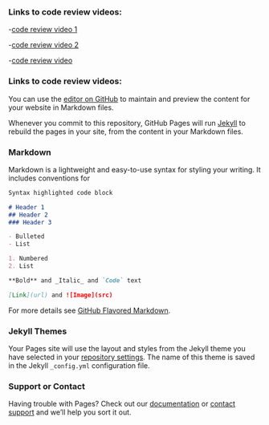 
### Links to code review videos:

-[code review video 1](https://github.com/maes702/maes702.github.io/blob/master/Informal%20Code%20Review%201of3.zip)

-[code review video 2](https://github.com/maes702/maes702.github.io/blob/master/Informal%20Code%20Review%202of3.zip)

-[code review video ](https://github.com/maes702/maes702.github.io/blob/master/Informal%20Code%20Review%203of3.zip)

### Links to code review videos:
You can use the [editor on GitHub](https://github.com/maes702/maes702.github.io/edit/master/index.md) to maintain and preview the content for your website in Markdown files.

Whenever you commit to this repository, GitHub Pages will run [Jekyll](https://jekyllrb.com/) to rebuild the pages in your site, from the content in your Markdown files.

### Markdown

Markdown is a lightweight and easy-to-use syntax for styling your writing. It includes conventions for

```markdown
Syntax highlighted code block

# Header 1
## Header 2
### Header 3

- Bulleted
- List

1. Numbered
2. List

**Bold** and _Italic_ and `Code` text

[Link](url) and ![Image](src)
```

For more details see [GitHub Flavored Markdown](https://guides.github.com/features/mastering-markdown/).

### Jekyll Themes

Your Pages site will use the layout and styles from the Jekyll theme you have selected in your [repository settings](https://github.com/maes702/maes702.github.io/settings). The name of this theme is saved in the Jekyll `_config.yml` configuration file.

### Support or Contact

Having trouble with Pages? Check out our [documentation](https://help.github.com/categories/github-pages-basics/) or [contact support](https://github.com/contact) and we’ll help you sort it out.
